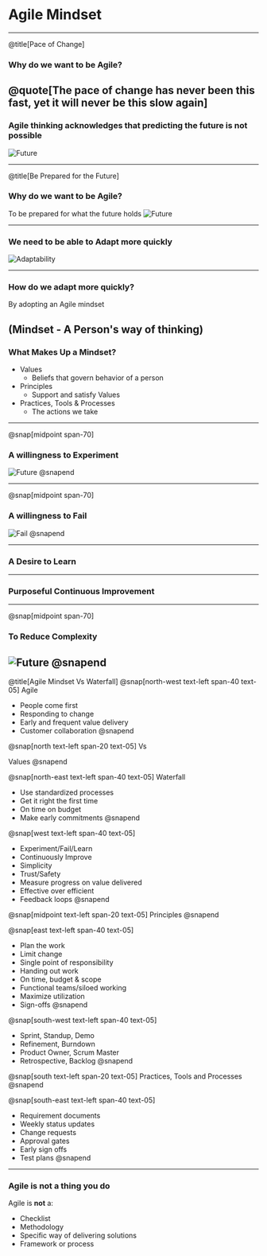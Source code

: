 
# Agile Mindset
---
@title[Pace of Change]
### Why do we want to be Agile?
@quote[The pace of change has never been this fast, yet it will never be this slow again]
---
### Agile thinking acknowledges that predicting the future is not possible
![Future](assets/img/mind-reader.png)

---
@title[Be Prepared for the Future]
### Why do we want to be Agile?
To be prepared for what the future holds
![Future](assets/img/blockbuster.png)

---
### We need to be able to Adapt more quickly
![Adaptability](assets/img/adaptability.png)

---
### How do we adapt more quickly?
By adopting an Agile mindset

(Mindset - A Person's way of thinking)
---
### What Makes Up a Mindset?
- Values
   - Beliefs that govern behavior of a person
- Principles
   - Support and satisfy Values
- Practices, Tools & Processes
   - The actions we take

---
@snap[midpoint span-70]
### A willingness to Experiment
![Future](assets/img/experiment.png)
@snapend

---
@snap[midpoint span-70]
### A willingness to Fail
![Fail](assets/img/fail.png)
@snapend

---
### A Desire to Learn

---
### Purposeful Continuous Improvement
---
@snap[midpoint span-70]
### To Reduce Complexity
![Future](assets/img/ham.png)
@snapend
---
@title[Agile Mindset Vs Waterfall]
@snap[north-west text-left span-40 text-05]
Agile

- People come first
- Responding to change
- Early and frequent value delivery
- Customer collaboration
@snapend

@snap[north text-left span-20 text-05]
Vs

Values
@snapend

@snap[north-east text-left span-40 text-05]
Waterfall


- Use standardized processes
- Get it right the first time
- On time on budget
- Make early commitments
@snapend

@snap[west text-left span-40 text-05]
- Experiment/Fail/Learn
- Continuously Improve
- Simplicity
- Trust/Safety
- Measure progress on value delivered
- Effective over efficient
- Feedback loops
@snapend

@snap[midpoint text-left span-20 text-05]
Principles
@snapend

@snap[east text-left span-40 text-05]
- Plan the work
- Limit change
- Single point of responsibility
- Handing out work
- On time, budget & scope
- Functional teams/siloed working
- Maximize utilization
- Sign-offs
@snapend

@snap[south-west text-left span-40 text-05]
- Sprint, Standup, Demo
- Refinement, Burndown
- Product Owner, Scrum Master
- Retrospective, Backlog
@snapend

@snap[south text-left span-20 text-05]
Practices, Tools
and Processes
@snapend

@snap[south-east text-left span-40 text-05]
- Requirement documents
- Weekly status updates
- Change requests
- Approval gates
- Early sign offs
- Test plans
@snapend
---
### Agile is not a thing you do
Agile is **not** a:
- Checklist
- Methodology
- Specific way of delivering solutions
- Framework or process

